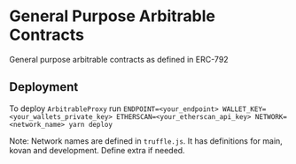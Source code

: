 # General Purpose Arbitrable Contracts
General purpose arbitrable contracts as defined in ERC-792

## Deployment
To deploy `ArbitrableProxy` run `ENDPOINT=<your_endpoint> WALLET_KEY=<your_wallets_private_key> ETHERSCAN=<your_etherscan_api_key> NETWORK=<network_name> yarn deploy`

Note: Network names are defined in `truffle.js`. It has definitions for main, kovan and development. Define extra if needed.
